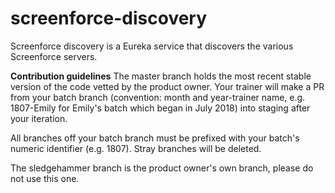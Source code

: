 # screenforce-discovery

Screenforce discovery is a Eureka service that discovers the various Screenforce servers.

**Contribution guidelines**
The master branch holds the most recent stable version of the code vetted by the product owner. Your trainer will make a PR from your batch branch (convention: month and year-trainer name, e.g. 1807-Emily for Emily's batch which began in July 2018) into staging after your iteration.

All branches off your batch branch must be prefixed with your batch's numeric identifier (e.g. 1807). Stray branches will be deleted.

The sledgehammer branch is the product owner's own branch, please do not use this one.